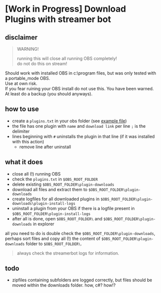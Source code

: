 # [Work in Progress] Download Plugins with streamer bot

## disclaimer 

> WARNING!  
>
> running this will close all running OBS completely!  
> do not do this on stream!

Should work with installed OBS in c:\program files, but was only tested with a portable_mode OBS.  
Use at own risk.  
If you fear ruining your OBS install do not use this. You have been warned. At least do a backup (you should anyways).

## how to use

- create a `plugins.txt` in your obs folder (see [example file](./plugins.txt))
- the file has one plugin with `name` and `download link` per line `;` is the delimiter 
- lines beginning with `#` uninstalls the plugin in that line (if it was installed with this action)
    - remove line after uninstall

## what it does

- close all (!) running OBS
- check the `plugins.txt` in `$OBS_ROOT_FOLDER`
- delete existing `$OBS_ROOT_FOLDER\plugin-downloads`
- download all files and extract them to `$OBS_ROOT_FOLDER\plugin-downloads`
- create logfiles for all downloaded plugins in `$OBS_ROOT_FOLDER\plugin-downloads\plugin-install-logs`
- uninstall a plugin from your OBS if there is a logfile present in `$OBS_ROOT_FOLDER\plugin-install-logs`
- after all is done, open `$OBS_ROOT_FOLDER\` and `$OBS_ROOT_FOLDER\plugin-downloads` in explorer

all you need to do is double check the `$OBS_ROOT_FOLDER\plugin-downloads`, perhaps sort files and copy all (!) the content of `$OBS_ROOT_FOLDER\plugin-downloads` folder to `$OBS_ROOT_FOLDER\`.

> always check the streamerbot logs for information.

## todo

- zipfiles containing subfolders are logged correctly, but files should be moved within the downloads folder. how, c#? how!?